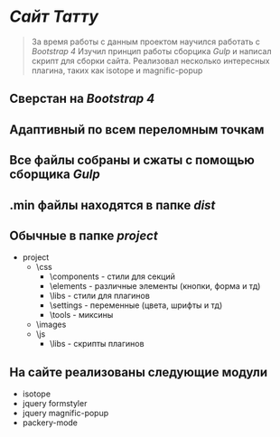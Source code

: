 # *Сайт Татту*

> За время работы с данным проектом научился работать с *Bootstrap 4*
> Изучил принцип работы сборцика *Gulp* и написал скрипт для сборки сайта.
> Реализовал несколько интересных плагина, таких как isotope и magnific-popup

## Сверстан на *Bootstrap 4*

## Адаптивный по всем переломным точкам

## Все файлы собраны и сжаты с помощью сборщика *Gulp*

## .min файлы находятся в папке ***dist***

## Обычные в папке ***project***
   + project
     + \css
       + \components - стили для секций
       + \elements - различные элементы (кнопки, форма и тд)
       + \libs - стили для плагинов
       + \settings - переменные (цвета, шрифты и тд)
       + \tools - миксины
     + \images
     + \js
       + \libs - скрипты плагинов

## На сайте реализованы следующие модули
  + isotope
  + jquery formstyler
  + jquery magnific-popup
  + packery-mode
  
